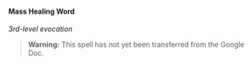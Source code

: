 #### Mass Healing Word
<!-- markdownlint-disable-next-line no-emphasis-as-heading -->
_3rd-level evocation_

> **Warning:**
> This spell has not yet been transferred from the Google Doc.
